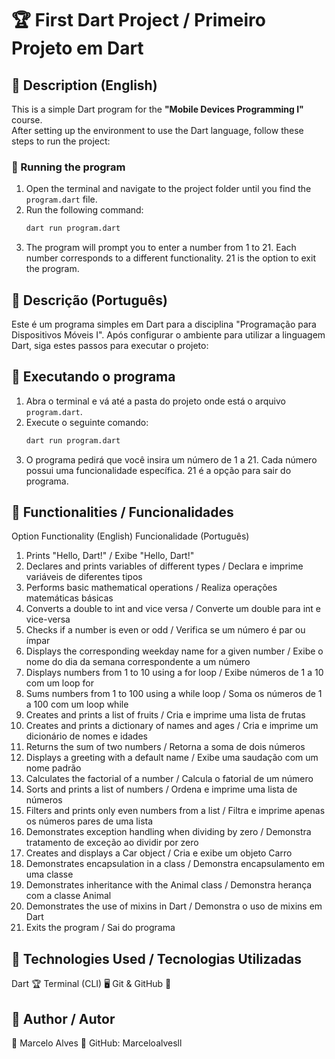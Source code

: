 # 🏆 First Dart Project / Primeiro Projeto em Dart

## 📌 Description (English)

This is a simple Dart program for the **"Mobile Devices Programming I"** course.  
After setting up the environment to use the Dart language, follow these steps to run the project:

### 🚀 Running the program
1. Open the terminal and navigate to the project folder until you find the `program.dart` file.
2. Run the following command:
   ```sh
   dart run program.dart
3. The program will prompt you to enter a number from 1 to 21.
Each number corresponds to a different functionality.
21 is the option to exit the program.

## 📌 Descrição (Português)
Este é um programa simples em Dart para a disciplina "Programação para Dispositivos Móveis I".
Após configurar o ambiente para utilizar a linguagem Dart, siga estes passos para executar o projeto:

## 🚀 Executando o programa
1. Abra o terminal e vá até a pasta do projeto onde está o arquivo `program.dart`.
2. Execute o seguinte comando:
   ```sh
   dart run program.dart
3. O programa pedirá que você insira um número de 1 a 21.
Cada número possui uma funcionalidade específica.
21 é a opção para sair do programa.

## 📌 Functionalities / Funcionalidades
Option	Functionality (English)	Funcionalidade (Português)
1.	Prints "Hello, Dart!" /	Exibe "Hello, Dart!"
2.	Declares and prints variables of different types /	Declara e imprime variáveis de diferentes tipos
3.	Performs basic mathematical operations /	Realiza operações matemáticas básicas
4.	Converts a double to int and vice versa /	Converte um double para int e vice-versa
5.	Checks if a number is even or odd /	Verifica se um número é par ou ímpar
6.	Displays the corresponding weekday name for a given number /	Exibe o nome do dia da semana correspondente a um número
7.	Displays numbers from 1 to 10 using a for loop /	Exibe números de 1 a 10 com um loop for
8.	Sums numbers from 1 to 100 using a while loop /	Soma os números de 1 a 100 com um loop while
9.	Creates and prints a list of fruits /	Cria e imprime uma lista de frutas
10.	Creates and prints a dictionary of names and ages /	Cria e imprime um dicionário de nomes e idades
11.	Returns the sum of two numbers /	Retorna a soma de dois números
12.	Displays a greeting with a default name /	Exibe uma saudação com um nome padrão
13.	Calculates the factorial of a number /	Calcula o fatorial de um número
14.	Sorts and prints a list of numbers /	Ordena e imprime uma lista de números
15.	Filters and prints only even numbers from a list /	Filtra e imprime apenas os números pares de uma lista
16.	Demonstrates exception handling when dividing by zero /	Demonstra tratamento de exceção ao dividir por zero
17.	Creates and displays a Car object /	Cria e exibe um objeto Carro
18.	Demonstrates encapsulation in a class /	Demonstra encapsulamento em uma classe
19.	Demonstrates inheritance with the Animal class /	Demonstra herança com a classe Animal
20.	Demonstrates the use of mixins in Dart /	Demonstra o uso de mixins em Dart
21.	Exits the program /	Sai do programa


## 📌 Technologies Used / Tecnologias Utilizadas
Dart 🏆
Terminal (CLI) 🖥️
Git & GitHub 🔗

## 📌 Author / Autor
👤 Marcelo Alves
📌 GitHub: Marceloalvesll
